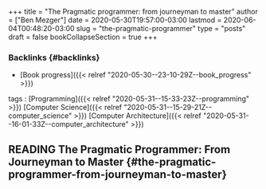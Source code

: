 +++
title = "The Pragmatic programmer: from journeyman to master"
author = ["Ben Mezger"]
date = 2020-05-30T19:57:00-03:00
lastmod = 2020-06-04T00:48:20-03:00
slug = "the-pragmatic-programmer"
type = "posts"
draft = false
bookCollapseSection = true
+++

### Backlinks {#backlinks}

- [Book progress]({{< relref "2020-05-30--23-10-29Z--book_progress" >}})

tags
: [Programming]({{< relref "2020-05-31--15-33-23Z--programming" >}}) [Computer Science]({{< relref "2020-05-31--15-29-21Z--computer_science" >}}) [Computer Architecture]({{< relref "2020-05-31--16-01-33Z--computer_architecture" >}})

## <span class="org-todo todo READING">READING</span> The Pragmatic Programmer: From Journeyman to Master {#the-pragmatic-programmer-from-journeyman-to-master}
